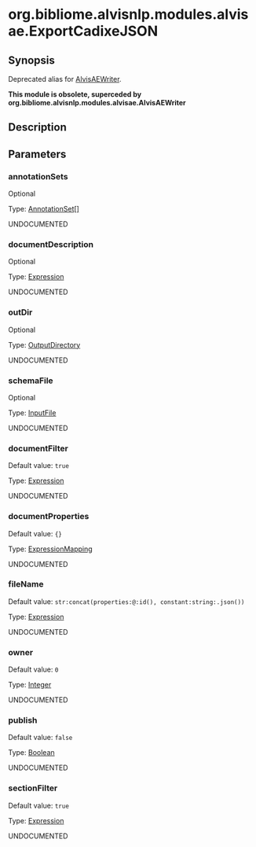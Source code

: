 # org.bibliome.alvisnlp.modules.alvisae.ExportCadixeJSON

## Synopsis

Deprecated alias for [AlvisAEWriter](../module/AlvisAEWriter).

**This module is obsolete, superceded by org.bibliome.alvisnlp.modules.alvisae.AlvisAEWriter**

## Description

## Parameters

<a name="annotationSets">

### annotationSets

Optional

Type: [AnnotationSet[]](../converter/org.bibliome.alvisnlp.modules.alvisae.AnnotationSet[])

UNDOCUMENTED

<a name="documentDescription">

### documentDescription

Optional

Type: [Expression](../converter/alvisnlp.corpus.expressions.Expression)

UNDOCUMENTED

<a name="outDir">

### outDir

Optional

Type: [OutputDirectory](../converter/org.bibliome.util.files.OutputDirectory)

UNDOCUMENTED

<a name="schemaFile">

### schemaFile

Optional

Type: [InputFile](../converter/org.bibliome.util.files.InputFile)

UNDOCUMENTED

<a name="documentFilter">

### documentFilter

Default value: `true`

Type: [Expression](../converter/alvisnlp.corpus.expressions.Expression)

UNDOCUMENTED

<a name="documentProperties">

### documentProperties

Default value: `{}`

Type: [ExpressionMapping](../converter/alvisnlp.module.types.ExpressionMapping)

UNDOCUMENTED

<a name="fileName">

### fileName

Default value: `str:concat(properties:@:id(), constant:string:.json())`

Type: [Expression](../converter/alvisnlp.corpus.expressions.Expression)

UNDOCUMENTED

<a name="owner">

### owner

Default value: `0`

Type: [Integer](../converter/java.lang.Integer)

UNDOCUMENTED

<a name="publish">

### publish

Default value: `false`

Type: [Boolean](../converter/java.lang.Boolean)

UNDOCUMENTED

<a name="sectionFilter">

### sectionFilter

Default value: `true`

Type: [Expression](../converter/alvisnlp.corpus.expressions.Expression)

UNDOCUMENTED

